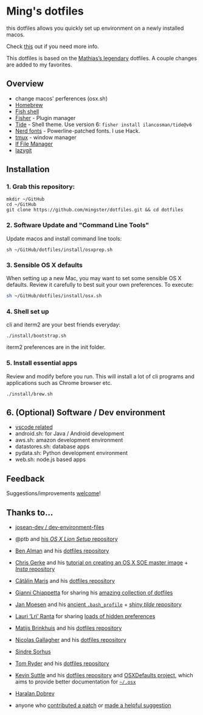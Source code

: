 # Ming's dotfiles

this dotfiles allows you quickly set up environment on a newly installed macos.

Check [this](http://dotfiles.github.io) out if you need more info.

This dotfiles is based on the [Mathias’s legendary](https://github.com/mathiasbynens/dotfiles) dotfiles. A couple
changes are added to my favorites.

## Overview

- change macos' perferences (osx.sh)
- [Homebrew](https://brew.sh)
- [Fish shell](https://fishshell.com/)
- [Fisher](https://github.com/jorgebucaran/fisher) - Plugin manager
- [Tide](https://github.com/IlanCosman/tide) - Shell theme. Use version 6: `fisher install ilancosman/tide@v6`
- [Nerd fonts](https://github.com/ryanoasis/nerd-fonts) - Powerline-patched fonts. I use Hack.
- [tmux]() - window manager
- [lf File Manager](https://www.joshmedeski.com/posts/manage-files-with-lf/)
- [lazygit]()



<!--
- [z for fish](https://github.com/jethrokuan/z) - Directory jumping
- [Eza](https://github.com/eza-community/eza) - `ls` replacement
- [ghq](https://github.com/x-motemen/ghq) - Local Git repository organizer
- [fzf](https://github.com/PatrickF1/fzf.fish) - Interactive filtering
-->

## Installation

### 1. Grab this repository:

```
mkdir ~/GitHub
cd ~/GitHub
git clone https://github.com/mingster/dotfiles.git && cd dotfiles
```

### 2. Software Update and "Command Line Tools"

Update macos and install command line tools:

```
sh ~/GitHub/dotfiles/install/osxprep.sh
```

### 3. Sensible OS X defaults

When setting up a new Mac, you may want to set some sensible OS X defaults. Review it carefully to best suit your own preferences. To execute:

```bash
sh ~/GitHub/dotfiles/install/osx.sh
```

### 4. Shell set up

cli and iterm2 are your best friends everyday:

```
./install/bootstrap.sh
```

iterm2 preferences are in the init folder.

### 5. Install essential apps

Review and modify before you run. This will install a lot of cli programs and applications such as Chrome browser etc.

```
./install/brew.sh
```

## 6. (Optional) Software / Dev environment

- [vscode related](https://github.com/mingster/dotfiles/tree/master/install/vscode)
- android.sh: for Java / Android development
- aws.sh: amazon development environment
- datastores.sh: database apps
- pydata.sh: Python development environment
- web.sh: node.js based apps

## Feedback

Suggestions/improvements
[welcome](https://github.com/mingster/dotfiles/issues)!

## Thanks to…

- [josean-dev / dev-environment-files](https://github.com/josean-dev/dev-environment-files)
- @ptb and [his _OS X Lion Setup_ repository](https://github.com/ptb/Mac-OS-X-Lion-Setup)
- [Ben Alman](http://benalman.com/) and his [dotfiles repository](https://github.com/cowboy/dotfiles)
- [Chris Gerke](http://www.randomsquared.com/) and his [tutorial on creating an OS X SOE master image](http://chris-gerke.blogspot.com/2012/04/mac-osx-soe-master-image-day-7.html) + [_Insta_ repository](https://github.com/cgerke/Insta)
- [Cãtãlin Mariş](https://github.com/alrra) and his [dotfiles repository](https://github.com/alrra/dotfiles)
- [Gianni Chiappetta](http://gf3.ca/) for sharing his [amazing collection of dotfiles](https://github.com/gf3/dotfiles)
- [Jan Moesen](http://jan.moesen.nu/) and his [ancient `.bash_profile`](https://gist.github.com/1156154) + [shiny _tilde_ repository](https://github.com/janmoesen/tilde)
- [Lauri ‘Lri’ Ranta](http://lri.me/) for sharing [loads of hidden preferences](http://osxnotes.net/defaults.html)
- [Matijs Brinkhuis](http://hotfusion.nl/) and his [dotfiles repository](https://github.com/matijs/dotfiles)
- [Nicolas Gallagher](http://nicolasgallagher.com/) and his [dotfiles repository](https://github.com/necolas/dotfiles)
- [Sindre Sorhus](http://sindresorhus.com/)
- [Tom Ryder](http://blog.sanctum.geek.nz/) and his [dotfiles repository](https://github.com/tejr/dotfiles)
- [Kevin Suttle](http://kevinsuttle.com/) and his [dotfiles repository](https://github.com/kevinSuttle/dotfiles) and [OSXDefaults project](https://github.com/kevinSuttle/OSXDefaults), which aims to provide better documentation for [`~/.osx`](http://mths.be/osx)
- [Haralan Dobrev](http://hkdobrev.com/)

- anyone who [contributed a patch](https://github.com/mingster/dotfiles/contributors) or [made a helpful suggestion](https://github.com/mingster/dotfiles/issues)
